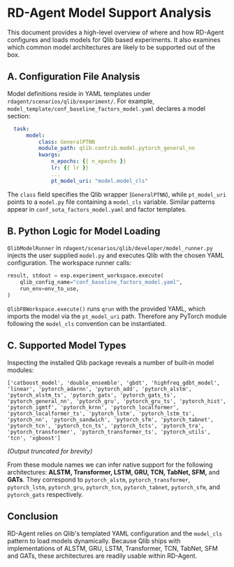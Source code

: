 # RD-Agent Model Support Analysis

This document provides a high-level overview of where and how RD-Agent configures and loads models for Qlib based experiments. It also examines which common model architectures are likely to be supported out of the box.

## A. Configuration File Analysis

Model definitions reside in YAML templates under `rdagent/scenarios/qlib/experiment/`. For example, `model_template/conf_baseline_factors_model.yaml` declares a model section:

```yaml
  task:
      model:
          class: GeneralPTNN
          module_path: qlib.contrib.model.pytorch_general_nn
          kwargs:
              n_epochs: {{ n_epochs }}
              lr: {{ lr }}
              ...
              pt_model_uri: "model.model_cls"
```

The `class` field specifies the Qlib wrapper (`GeneralPTNN`), while `pt_model_uri` points to a `model.py` file containing a `model_cls` variable. Similar patterns appear in `conf_sota_factors_model.yaml` and factor templates.

## B. Python Logic for Model Loading

`QlibModelRunner` in `rdagent/scenarios/qlib/developer/model_runner.py` injects the user supplied `model.py` and executes Qlib with the chosen YAML configuration. The workspace runner calls:

```python
result, stdout = exp.experiment_workspace.execute(
    qlib_config_name="conf_baseline_factors_model.yaml",
    run_env=env_to_use,
)
```

`QlibFBWorkspace.execute()` runs `qrun` with the provided YAML, which imports the model via the `pt_model_uri` path. Therefore any PyTorch module following the `model_cls` convention can be instantiated.

## C. Supported Model Types

Inspecting the installed Qlib package reveals a number of built‑in model modules:

```
['catboost_model', 'double_ensemble', 'gbdt', 'highfreq_gdbt_model', 'linear', 'pytorch_adarnn', 'pytorch_add', 'pytorch_alstm', 'pytorch_alstm_ts', 'pytorch_gats', 'pytorch_gats_ts', 'pytorch_general_nn', 'pytorch_gru', 'pytorch_gru_ts', 'pytorch_hist', 'pytorch_igmtf', 'pytorch_krnn', 'pytorch_localformer', 'pytorch_localformer_ts', 'pytorch_lstm', 'pytorch_lstm_ts', 'pytorch_nn', 'pytorch_sandwich', 'pytorch_sfm', 'pytorch_tabnet', 'pytorch_tcn', 'pytorch_tcn_ts', 'pytorch_tcts', 'pytorch_tra', 'pytorch_transformer', 'pytorch_transformer_ts', 'pytorch_utils', 'tcn', 'xgboost']
```

*(Output truncated for brevity)*

From these module names we can infer native support for the following architectures: **ALSTM, Transformer, LSTM, GRU, TCN, TabNet, SFM,** and **GATs**. They correspond to `pytorch_alstm`, `pytorch_transformer`, `pytorch_lstm`, `pytorch_gru`, `pytorch_tcn`, `pytorch_tabnet`, `pytorch_sfm`, and `pytorch_gats` respectively.

## Conclusion

RD-Agent relies on Qlib's templated YAML configuration and the `model_cls` pattern to load models dynamically. Because Qlib ships with implementations of ALSTM, GRU, LSTM, Transformer, TCN, TabNet, SFM and GATs, these architectures are readily usable within RD-Agent.
